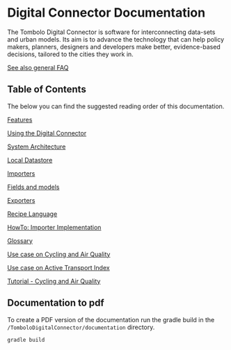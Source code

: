 # Digital Connector Documentation

The Tombolo Digital Connector is software for interconnecting data-sets and urban models. Its aim is to advance the technology that can help policy makers, planners, designers and developers make better, evidence-based decisions, tailored to the cities they work in.

[See also general FAQ](Frequently-Asked-Questions.md#general)

## Table of Contents
The below you can find the suggested reading order of this documentation.

[Features](Features.md)

[Using the Digital Connector](Using-the-Digital-Connector.md)

[System Architecture](System-Architecture.md)

[Local Datastore](Local-Datastore.md)

[Importers](Importers.md)

[Fields and models](Fields-and-Models.md)

[Exporters](Exporters.md)

[Recipe Language](Recipe-Language.md)

[HowTo: Importer Implementation](HowTo-Importer-Implementation.md)

[Glossary](Glossary.md)

[Use case on Cycling and Air Quality](Use-Case-on-Cycling-and-Air-Quality.md)

[Use case on Active Transport Index](Use-Case-on-Active-Transport-Index.md)

[Tutorial - Cycling and Air Quality](Tutorial.md)

## Documentation to pdf

To create a PDF version of the documentation run the gradle build in the `/TomboloDigitalConnector/documentation`
directory.

```bash
gradle build
```
